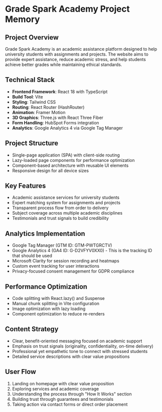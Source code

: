 # Grade Spark Academy Project Memory

## Project Overview
Grade Spark Academy is an academic assistance platform designed to help university students with assignments and projects. The website aims to provide expert assistance, reduce academic stress, and help students achieve better grades while maintaining ethical standards.

## Technical Stack
- **Frontend Framework**: React 18 with TypeScript
- **Build Tool**: Vite
- **Styling**: Tailwind CSS
- **Routing**: React Router (HashRouter)
- **Animation**: Framer Motion
- **3D Graphics**: Three.js with React Three Fiber
- **Form Handling**: HubSpot Forms integration
- **Analytics**: Google Analytics 4 via Google Tag Manager

## Project Structure
- Single-page application (SPA) with client-side routing
- Lazy-loaded page components for performance optimization
- Component-based architecture with reusable UI elements
- Responsive design for all device sizes

## Key Features
- Academic assistance services for university students
- Expert matching system for assignments and projects
- Transparent process flow from order to delivery
- Subject coverage across multiple academic disciplines
- Testimonials and trust signals to build credibility

## Analytics Implementation
- Google Tag Manager (GTM ID: GTM-PWTGRCTV)
- Google Analytics 4 (GA4 ID: G-D2VFYV0XX0) - This is the tracking ID that should be used
- Microsoft Clarity for session recording and heatmaps
- Custom event tracking for user interactions
- Privacy-focused consent management for GDPR compliance

## Performance Optimization
- Code splitting with React.lazy() and Suspense
- Manual chunk splitting in Vite configuration
- Image optimization with lazy loading
- Component optimization to reduce re-renders

## Content Strategy
- Clear, benefit-oriented messaging focused on academic support
- Emphasis on trust signals (originality, confidentiality, on-time delivery)
- Professional yet empathetic tone to connect with stressed students
- Detailed service descriptions with clear value propositions

## User Flow
1. Landing on homepage with clear value proposition
2. Exploring services and academic coverage
3. Understanding the process through "How It Works" section
4. Building trust through guarantees and testimonials
5. Taking action via contact forms or direct order placement


